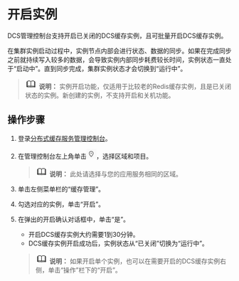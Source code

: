 # 开启实例<a name="dcs-ug-0713007"></a>

DCS管理控制台支持开启已关闭的DCS缓存实例，且可批量开启DCS缓存实例。

在集群实例启动过程中，实例节点内部会进行状态、数据的同步。如果在完成同步之前就持续写入较多的数据，会导致实例内部同步耗费较长时间，实例状态一直处于“启动中”。直到同步完成，集群实例状态才会切换到“运行中”。

>![](public_sys-resources/icon-note.gif) **说明：** 
>实例开启功能，仅适用于比较老的Redis缓存实例，且是已关闭状态的实例。新创建的实例，不支持开启和关机功能。

## 操作步骤<a name="section8612224185211"></a>

1.  登录[分布式缓存服务管理控制台](https://console.huaweicloud.com/dcs)。
2.  在管理控制台左上角单击![](figures/icon-region.png)，选择区域和项目。

    >![](public_sys-resources/icon-note.gif) **说明：** 
    >此处请选择与您的应用服务相同的区域。

3.  单击左侧菜单栏的“缓存管理”。
4.  勾选对应的实例，单击“开启”。
5.  在弹出的开启确认对话框中，单击“是”。

    -   开启DCS缓存实例大约需要1到30分钟。
    -   DCS缓存实例开启成功后，实例状态从“已关闭”切换为“运行中”。

    >![](public_sys-resources/icon-note.gif) **说明：** 
    >如果开启单个实例，也可以在需要开启的DCS缓存实例右侧，单击“操作”栏下的“开启”。


